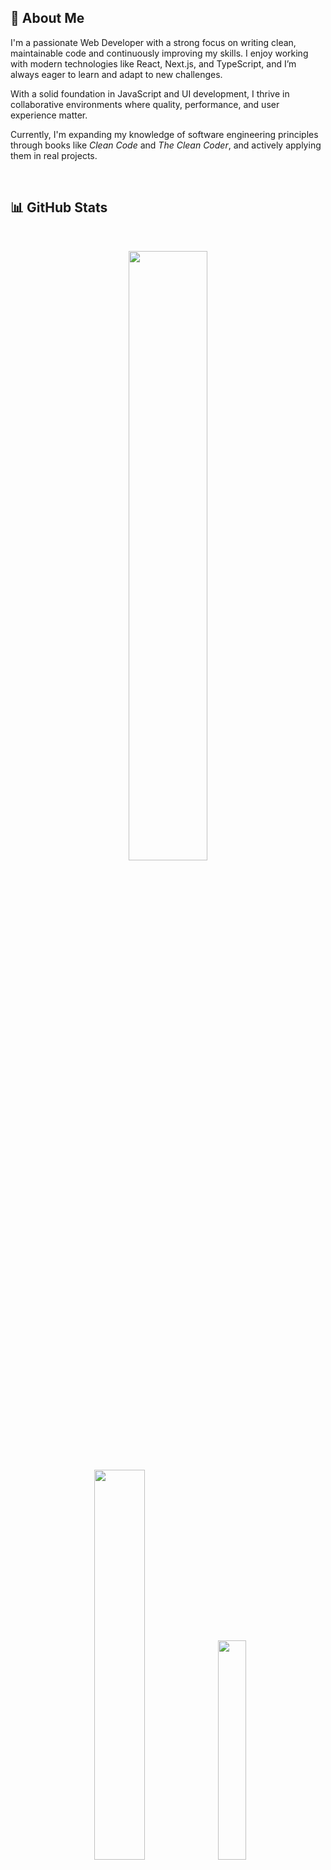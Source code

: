 ## 🌝 About Me
I'm a passionate Web Developer with a strong focus on writing clean, maintainable code and continuously improving my skills. I enjoy working with modern technologies like React, Next.js, and TypeScript, and I’m always eager to learn and adapt to new challenges.

With a solid foundation in JavaScript and UI development, I thrive in collaborative environments where quality, performance, and user experience matter.

Currently, I'm expanding my knowledge of software engineering principles through books like *Clean Code* and *The Clean Coder*, and actively applying them in real projects.
 
<br >

## 📊 GitHub Stats 
<br >

<p align="center">
  <a href="https://github.com/neginAhmadiTech">
    <img width="50%" src="https://github-readme-streak-stats.herokuapp.com/?user=neginAhmadiTech&layout=compact&theme=calm&hide_border=true&border_radius=15" />
  </a>
  <br >
  <img width="40%" src="https://github-readme-stats.vercel.app/api?username=neginAhmadiTech&show_icons=true&theme=calm&count_private=true&include_all_commits=true&hide_border=true&border_radius=15" />
  <img width="30%"  src="https://github-readme-stats.vercel.app/api/top-langs/?username=neginAhmadiTech&layout=compact&theme=calm&hide_border=true&border_radius=15" />

</p>







